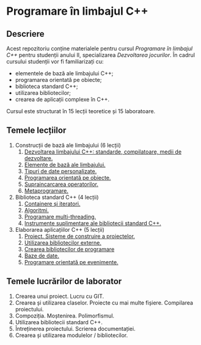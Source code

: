 # Programare în limbajul С++

## Descriere

Acest repozitoriu conține materialele pentru cursul _Programare în limbajul С++_ pentru studenții anului II, specializarea _Dezvoltarea jocurilor_. În cadrul cursului studenții vor fi familiarizați cu:

- elementele de bază ale limbajului С++;
- programarea orientată pe obiecte;
- biblioteca standard С++;
- utilizarea bibliotecilor;
- crearea de aplicații complexe în С++.

Cursul este structurat în 15 lecții teoretice și 15 laboratoare.

## Temele lecțiilor

1. Construcții de bază ale limbajului (6 lecții)
   1. [Dezvoltarea limbajului С++: standarde, compilatoare, medii de dezvoltare.](./11_intro.md)
   2. [Elemente de bază ale limbajului.](./12_basics.md)
   3. [Tipuri de date personalizate.](./13_classes.md)
   4. [Programarea orientată pe obiecte.](./14_oop.md)
   5. [Supraincarcarea operatorilor.](./15_operations.md)
   6. [Metaprogramare.](./16_metaprogramming.md)
2. Biblioteca standard С++ (4 lecții)
   1. [Containere și iteratori.](./21_containers.md)
   2. [Algoritmi.](./22_algorithms.md)
   3. [Programare multi-threading.](./23_threads.md)
   4. [Instrumente suplimentare ale bibliotecii standard С++.](./24_in_plus.md)
3. Elaborarea aplicațiilor C++ (5 lecții)
   1. [Proiect. Sisteme de construire a proiectelor.](./31_projects.md)
   2. [Utilizarea bibliotecilor externe.](./32_lib_usage.md)
   3. [Crearea bibliotecilor de programare](./33_lib_dev.md)
   4. [Baze de date.](./34_db.md)
   5. [Programare orientată pe evenimente.](./35_event_driven.md)

## Temele lucrărilor de laborator

1. Crearea unui proiect. Lucru cu GIT.
2. Crearea și utilizarea claselor. Proiecte cu mai multe fișiere. Compilarea proiectului.
3. Compoziția. Moștenirea. Polimorfismul.
4. Utilizarea bibliotecii standard С++.
5. Întreținerea proiectului. Scrierea documentației.
6. Crearea și utilizarea modulelor / bibliotecilor.
